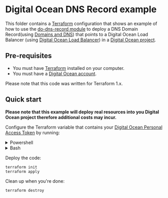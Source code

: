 # Digital Ocean DNS Record example

This folder contains a [Terraform](https://www.terraform.io/) configuration that shows an example of how to use the [do-dns-record module](../../modules/network/do-dns-record) to deploy a DNS Domain Record(using [Domains and DNS](https://docs.digitalocean.com/products/networking/dns/)) that points to a Digital Ocean Load Balancer (using [Digital Ocean Load Balancer](https://docs.digitalocean.com/products/networking/load-balancers/)) in a [Digital Ocean project](https://www.digitalocean.com/).

## Pre-requisites

* You must have [Terraform](https://www.terraform.io/) installed on your computer.
* You must have a [Digital Ocean account](https://www.digitalocean.com/).

Please note that this code was written for Terraform 1.x.

## Quick start

**Please note that this example will deploy real resources into you Digital Ocean project therefore additional costs may incur.**

Configure the Terraform variable that contains your [Digital Ocean Personal Access Token](https://docs.digitalocean.com/reference/api/create-personal-access-token/) by running:

<details><summary>Powershell</summary>
<p>

```
$env:TF_VAR_do_token="(your personal access token)"
```

</p>
</details>

<details><summary>Bash</summary>
<p>

```
export TF_VAR_do_token="(your personal access token)"
```

</p>
</details>

Deploy the code:

```
terraform init
terraform apply
```

Clean up when you're done:

```
terraform destroy
```